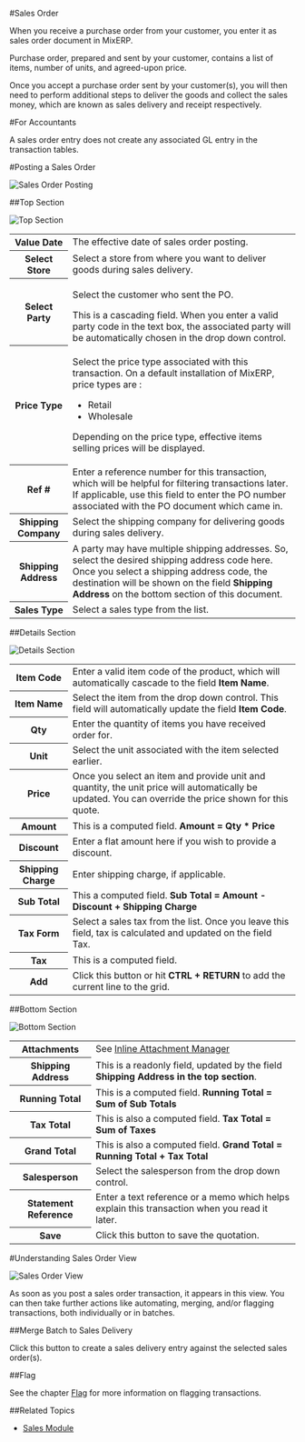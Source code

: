 #Sales Order

When you receive a purchase order from your customer, you enter it as sales order document in MixERP.

Purchase order, prepared and sent by your customer, contains a list of items, number of units, and agreed-upon
price.

Once you accept a purchase order sent by your customer(s), you will then need to perform 
additional steps to deliver the goods and collect the sales money, which are known as sales delivery
and receipt respectively.


#For Accountants

A sales order entry does not create any associated GL entry in the transaction tables.

#Posting a Sales Order

![Sales Order Posting](images/sales-order-posting.png)

##Top Section

![Top Section](images/sales-order-posting-top.png)

<table class="ui padded compact attached small blue table">
    <tr>
        <th>Value Date
        </th>
        <td>The effective date of sales order posting.
        </td>
    </tr>
    <tr>
        <th>Select Store
        </th>
        <td>Select a store from where you want to deliver goods during sales delivery.
        </td>
    </tr>
    <tr>
        <th>Select Party
        </th>
        <td>
            <p>Select the customer who sent the PO.</p>
            <div class="ui info message"> This is a cascading field. When you enter a valid party code in the text box, the associated party will be automatically chosen in the drop down control. </div>
        </td>
    </tr>
    <tr>
        <th>Price Type
        </th>
        <td>
            <p>Select the price type associated with this transaction. On a default installation of MixERP, price types are :</p>
            <ul><li>Retail</li><li>Wholesale</li></ul>
            <p>Depending on the price type, effective items selling prices will be displayed.</p>
        </td>
    </tr>
    <tr>
        <th>Ref #
        </th>
        <td>Enter a reference number for this transaction, which will be helpful for filtering transactions later. If applicable, use this field to enter the PO number associated with the PO document which came in.
        </td>
    </tr>
    <tr>
        <th>Shipping Company
        </th>
        <td>Select the shipping company for delivering goods during sales delivery.
        </td>
    </tr>
    <tr>
        <th>Shipping Address
        </th>
        <td>A party may have multiple shipping addresses. So, select the desired shipping address code here. Once you select a shipping address code, the destination will be shown on the field <strong>Shipping Address</strong> on the bottom section of this document.
        </td>
    </tr>
    <tr>
        <th>Sales Type
        </th>
        <td>Select a sales type from the list.
        </td>
    </tr>
</table>

##Details Section

![Details Section](images/sales-order-posting-details.png)

<table class="ui padded compact attached small blue table celled striped">
    <tbody>
        <tr>
            <th>Item Code</th>
            <td>Enter a valid item code of the product, which will automatically cascade to the field <strong>Item Name</strong>.</td>
        </tr>
        <tr>
            <th>Item Name</th>
            <td>Select the item from the drop down control. This field will automatically update the field <strong>Item Code</strong>.</td>
        </tr>
        <tr>
            <th>Qty</th>
            <td>Enter the quantity of items you have received order for.</td>
        </tr>
        <tr>
            <th>Unit</th>
            <td>Select the unit associated with the item selected earlier.</td>
        </tr>
        <tr>
            <th>Price</th>
            <td>Once you select an item and provide unit and quantity, the unit price will automatically be updated. You can override the price shown for this quote.</td>
        </tr>
        <tr>
            <th>Amount</th>
            <td>This is a computed field. <strong>Amount = Qty * Price</strong>
            </td>
        </tr>
        <tr>
            <th>Discount</th>
            <td>Enter a flat amount here if you wish to provide a discount.</td>
        </tr>
        <tr>
            <th>Shipping Charge</th>
            <td>Enter shipping charge, if applicable.</td>
        </tr>
        <tr>
            <th>Sub Total</th>
            <td>This a computed field. <strong>Sub Total = Amount - Discount + Shipping Charge</strong>
            </td>
        </tr>
        <tr>
            <th>Tax Form</th>
            <td>Select a sales tax from the list. Once you leave this field, tax is calculated and updated on the field Tax.</td>
        </tr>
        <tr>
            <th>Tax</th>
            <td>This is a computed field.</td>
        </tr>
        <tr>
            <th>Add</th>
            <td>Click this button or hit <strong>CTRL + RETURN</strong> to add the current line to the grid.</td>
        </tr>
    </tbody>
</table>

##Bottom Section

![Bottom Section](images/sales-order-posting-bottom.png)
<table class="ui padded compact attached small blue table celled striped">
    <tbody>
        <tr>
            <th>Attachments</th>
            <td>See <a href="../../user-guide/core-concepts/inline-attachment-manager.md">Inline Attachment Manager</a>
            </td>
        </tr>
        <tr>
            <th>Shipping Address</th>
            <td>This is a readonly field, updated by the field <strong>Shipping Address in the top section</strong>.</td>
        </tr>
        <tr>
            <th>Running Total</th>
            <td>This is a computed field. <strong>Running Total = Sum of Sub Totals</strong>
            </td>
        </tr>
        <tr>
            <th>Tax Total</th>
            <td>This is also a computed field. <strong>Tax Total = Sum of Taxes</strong>
            </td>
        </tr>
        <tr>
            <th>Grand Total</th>
            <td>This is also a computed field. <strong>Grand Total = Running Total + Tax Total</strong>
            </td>
        </tr>
        <tr>
            <th>Salesperson</th>
            <td>Select the salesperson from the drop down control.</td>
        </tr>
        <tr>
            <th>Statement Reference</th>
            <td>Enter a text reference or a memo which helps explain this transaction when you read it later.</td>
        </tr>
        <tr>
            <th>Save</th>
            <td>Click this button to save the quotation.</td>
        </tr>
    </tbody>
</table>


#Understanding Sales Order View

![Sales Order View](images/sales-order-view.png)

As soon as you post a sales order transaction, it appears in this view. You can then take further actions
like automating, merging, and/or flagging transactions, both individually or in batches.

##Merge Batch to Sales Delivery

Click this button to create a sales delivery entry against the selected sales order(s).


##Flag

See the chapter [Flag](../../user-guide/core-concepts/flags.md) for more information on flagging transactions.


##Related Topics
* [Sales Module](index.md)
